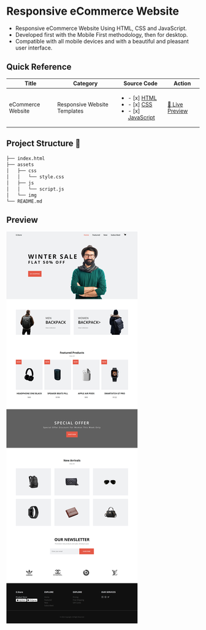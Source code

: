 # Responsive eCommerce Website

- Responsive eCommerce Website Using HTML, CSS and JavaScript.
- Developed first with the Mobile First methodology, then for desktop.
- Compatible with all mobile devices and with a beautiful and pleasant user interface.


## Quick Reference

| Title | Category | Source Code |Action |
| --- | --- | --- |--- |
| eCommerce Website | Responsive Website Templates | <ul><li>- [x] [HTML](index.html)</li><li>- [x] [CSS](assets/css/style.css)</li><li>- [x] [JavaScript](assets/js/script.js)</li></ul> | [🔴 Live Preview](https://deltanode.github.io/100DaysofCode/04-responsive-ecommerce-website/) |

## Project Structure 📂
```
├── index.html
├── assets
│   ├── css
│   │   └── style.css
│   ├── js
│   │   └── script.js
│   └── img
└── README.md
```

## Preview
![Preview](../preview/04-ecommerce-website-full-screenshot.png)
